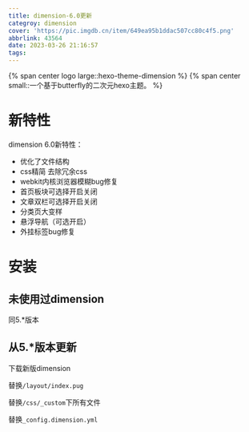 ```yaml
---
title: dimension-6.0更新
categroy: dimension
cover: 'https://pic.imgdb.cn/item/649ea95b1ddac507cc80c4f5.png'
abbrlink: 43564
date: 2023-03-26 21:16:57
tags:
---
```


{% span center logo large::hexo-theme-dimension %} {% span center small::一个基于butterfly的二次元hexo主题。 %}

# 新特性

dimension 6.0新特性：

- 优化了文件结构
- css精简
去除冗余css
- webkit内核浏览器模糊bug修复
- 首页板块可选择开启关闭
- 文章双栏可选择开启关闭
- 分类页大变样
- 悬浮导航（可选开启）
- 外挂标签bug修复

# 安装

## 未使用过dimension

同5.*版本

## 从5.*版本更新

下载新版dimension

替换`/layout/index.pug`

替换`/css/_custom`下所有文件

替换`_config.dimension.yml`